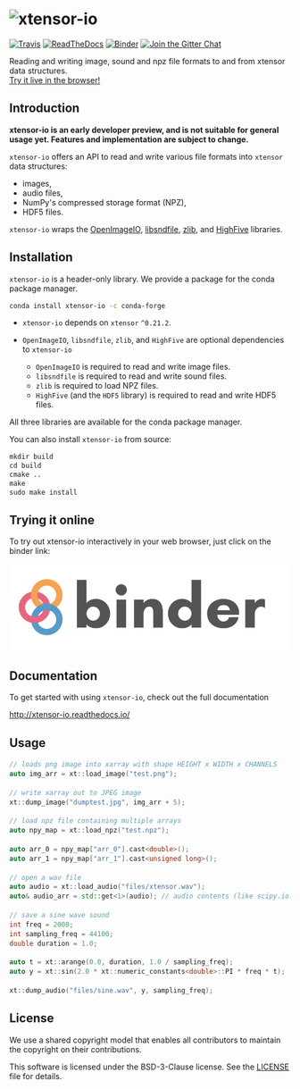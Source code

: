 # ![xtensor-io](docs/source/xtensor-io.svg)

[![Travis](https://travis-ci.org/xtensor-stack/xtensor-io.svg?branch=master)](https://travis-ci.org/xtensor-stack/xtensor-io)
[![ReadTheDocs](https://readthedocs.org/projects/xtensor-io/badge/?version=stable)](http://xtensor-io.readthedocs.io/en/stable/)
[![Binder](https://img.shields.io/badge/launch-binder-brightgreen.svg)](https://mybinder.org/v2/gh/xtensor-stack/xtensor-io/stable?filepath=notebooks%2Fdemo.ipynb)
[![Join the Gitter Chat](https://badges.gitter.im/Join%20Chat.svg)](https://gitter.im/QuantStack/Lobby?utm_source=badge&utm_medium=badge&utm_campaign=pr-badge&utm_content=badge)

Reading and writing image, sound and npz file formats to and from xtensor data structures. <br>
[Try it live in the browser!](https://mybinder.org/v2/gh/xtensor-stack/xtensor-io/stable?filepath=notebooks%2Fdemo.ipynb)

## Introduction

**xtensor-io is an early developer preview, and is not suitable for general usage yet. Features and implementation are subject to change.**

`xtensor-io` offers an API to read and write various file formats into `xtensor` data structures:

 - images,
 - audio files,
 - NumPy's compressed storage format (NPZ),
 - HDF5 files.

`xtensor-io` wraps the [OpenImageIO](https://github.com/OpenImageIO/oiio), [libsndfile](https://github.com/erikd/libsndfile), [zlib](https://github.com/madler/zlib), and [HighFive](https://github.com/BlueBrain/HighFive) libraries.

## Installation

`xtensor-io` is a header-only library. We provide a package for the conda package manager.

```bash
conda install xtensor-io -c conda-forge
```

- `xtensor-io` depends on `xtensor` `^0.21.2`.

- `OpenImageIO`, `libsndfile`, `zlib`, and `HighFive` are optional dependencies to `xtensor-io`

  - `OpenImageIO` is required to read and write image files.
  - `libsndfile` is required to read and write sound files.
  - `zlib` is required to load NPZ files.
  - `HighFive` (and the `HDF5` library) is required to read and write HDF5 files. 

All three libraries are available for the conda package manager.

You can also install `xtensor-io` from source:

```
mkdir build
cd build
cmake ..
make
sudo make install
```

## Trying it online

To try out xtensor-io interactively in your web browser, just click on the binder
link:

[![Binder](binder-logo.svg)](https://mybinder.org/v2/gh/xtensor-stack/xtensor-io/stable?filepath=notebooks%2Fdemo.ipynb)

## Documentation

To get started with using `xtensor-io`, check out the full documentation

http://xtensor-io.readthedocs.io/

## Usage

```cpp
// loads png image into xarray with shape HEIGHT x WIDTH x CHANNELS
auto img_arr = xt::load_image("test.png");

// write xarray out to JPEG image
xt::dump_image("dumptest.jpg", img_arr + 5);

// load npz file containing multiple arrays
auto npy_map = xt::load_npz("test.npz");

auto arr_0 = npy_map["arr_0"].cast<double>();
auto arr_1 = npy_map["arr_1"].cast<unsigned long>();

// open a wav file
auto audio = xt::load_audio("files/xtensor.wav");
auto& audio_arr = std::get<1>(audio); // audio contents (like scipy.io.wavfile results)

// save a sine wave sound
int freq = 2000;
int sampling_freq = 44100;
double duration = 1.0;

auto t = xt::arange(0.0, duration, 1.0 / sampling_freq);
auto y = xt::sin(2.0 * xt::numeric_constants<double>::PI * freq * t);

xt::dump_audio("files/sine.wav", y, sampling_freq);
```

## License

We use a shared copyright model that enables all contributors to maintain the
copyright on their contributions.

This software is licensed under the BSD-3-Clause license. See the [LICENSE](LICENSE) file for details.
